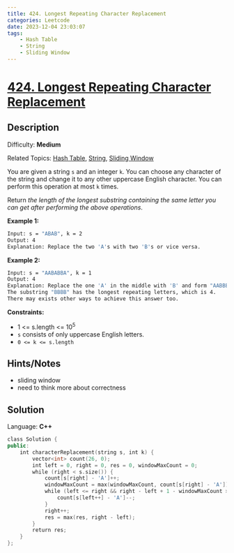 ```yaml
---
title: 424. Longest Repeating Character Replacement
categories: Leetcode
date: 2023-12-04 23:03:07
tags:
    - Hash Table
    - String
    - Sliding Window
---
```


# [424\. Longest Repeating Character Replacement](https://leetcode.com/problems/longest-repeating-character-replacement/)

## Description

Difficulty: **Medium**

Related Topics: [Hash Table](https://leetcode.com/tag/https://leetcode.com/tag/hash-table//), [String](https://leetcode.com/tag/https://leetcode.com/tag/string//), [Sliding Window](https://leetcode.com/tag/https://leetcode.com/tag/sliding-window//)

You are given a string `s` and an integer `k`. You can choose any character of the string and change it to any other uppercase English character. You can perform this operation at most `k` times.

Return _the length of the longest substring containing the same letter you can get after performing the above operations_.

**Example 1:**

```bash
Input: s = "ABAB", k = 2
Output: 4
Explanation: Replace the two 'A's with two 'B's or vice versa.
```

**Example 2:**

```bash
Input: s = "AABABBA", k = 1
Output: 4
Explanation: Replace the one 'A' in the middle with 'B' and form "AABBBBA".
The substring "BBBB" has the longest repeating letters, which is 4.
There may exists other ways to achieve this answer too.
```

**Constraints:**

* 1 <= s.length <= 10<sup>5</sup>
* `s` consists of only uppercase English letters.
* `0 <= k <= s.length`

## Hints/Notes

* sliding window
* need to think more about correctness

## Solution

Language: **C++**

```C++
class Solution {
public:
    int characterReplacement(string s, int k) {
        vector<int> count(26, 0);
        int left = 0, right = 0, res = 0, windowMaxCount = 0;
        while (right < s.size()) {
            count[s[right] - 'A']++;
            windowMaxCount = max(windowMaxCount, count[s[right] - 'A']);
            while (left <= right && right - left + 1 - windowMaxCount > k) {
                count[s[left++] - 'A']--;
            }
            right++;
            res = max(res, right - left);
        }
        return res;
    }
};
```
